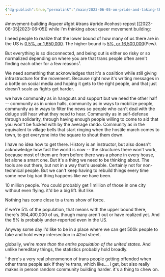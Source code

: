 ```yaml
---
{"dg-publish":true,"permalink":"/main/2023-06-05-on-pride-and-taking-the-offensive/","noteIcon":""}
---
```


#movement-building #queer #lgbt #trans #pride #cohost-repost
[[2023-06-05\|2023-06-05]]
while I'm thinking about queer movement building:

I need people to realize that the lower bound of how many of us there are in the US is [0.5%, or 1,650,000](https://www.reuters.com/world/us/new-study-estimates-16-million-us-identify-transgender-2022-06-10/). The higher bound is [5%, or 16,500,000](https://www.pewresearch.org/short-reads/2022/06/07/about-5-of-young-adults-in-the-u-s-say-their-gender-is-different-from-their-sex-assigned-at-birth/)(Pew).

But everything is so disconnected, and being out is either so risky or so normalized depending on where you are that trans people often aren't finding each other for a few reasons¹.

We need something that acknowledges that it's a coalition while still giving infrastructure for the movement. Because right now it's writing messages in a bottle on social media and hoping it gets to the right people, and that just doesn't scale as fights get harder.

we have community as in hangouts and support but we need the other half -- community as in union halls, community as in ways to mobilize people, community as in ways to filter the news so people who can't deal with the deluge still hear what they need to hear. Community as in self-defense through solidarity, through having enough people willing to come to aid that you won't be fucked with by the average rando. Community as in the equivalent to village bells that start ringing when the hostile march comes to town, to get everyone into the square to shout them down.

I have no idea how to get there. History is an instructor, but also doesn't acknowledge how fast the world is now -- the structures there won't work, because most of them are from before there was a phone in every house, let alone a smart one. But it's a thing we need to be thinking about. The tools are out there, but not in a way that's useable. Certainly not for non-technical people. But we can't keep having to rebuild things every time some new big bad thing happens like we have been.

10 million people. You could probably get 1 million of those in one city without even flying. it'd be a big lift. But like.

Nothing has come close to a trans show of force.

if we're 5% of the population, that means with the upper bound there, there's 394,400,000 of us, though many aren't out or have realized yet. And the 5% is probably under-reported even in the US.

Anyway some day I'd like to be in a place where we can get 500k people to take and hold every intersection in 42nd street.

globally, we're _more than the entire population of the united states_. And unlike hereditary things, the statistics probably hold broadly.

¹ there's a very real phenomenon of trans people getting offended when other trans people ask if they're trans, which like.... i get, but also really makes in person random community building harder. it's a thing to chew on.
